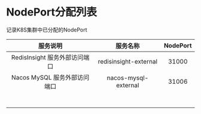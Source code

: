 # NodePort分配列表

记录K8S集群中已分配的NodePort



|           服务说明            |       服务名称        | NodePort |
| :---------------------------: | :-------------------: | :------: |
| RedisInsight 服务外部访问端口 | redisinsight-external |  31000   |
| Nacos MySQL 服务外部访问端口  | nacos-mysql-external  |  31006   |
|                               |                       |          |
|                               |                       |          |
|                               |                       |          |
|                               |                       |          |
|                               |                       |          |
|                               |                       |          |
|                               |                       |          |
